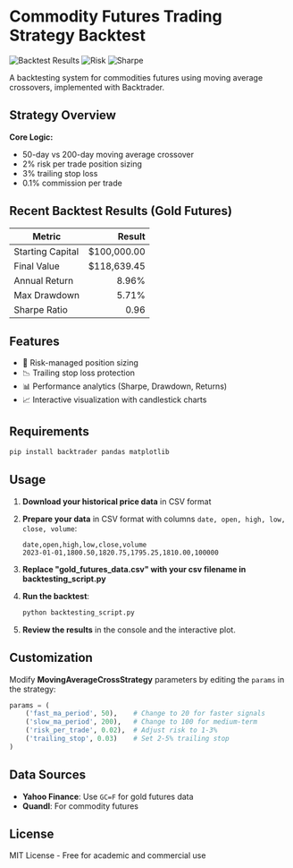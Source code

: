 # Commodity Futures Trading Strategy Backtest

![Backtest Results](https://img.shields.io/badge/Annual_Return-8.96%25-green)
![Risk](https://img.shields.io/badge/Max_Drawdown-5.71%25-yellow)
![Sharpe](https://img.shields.io/badge/Sharpe_Ratio-0.96-blue)

A backtesting system for commodities futures using moving average crossovers, implemented with Backtrader.

## Strategy Overview

**Core Logic:**
- 50-day vs 200-day moving average crossover
- 2% risk per trade position sizing
- 3% trailing stop loss
- 0.1% commission per trade

## Recent Backtest Results (Gold Futures)
| Metric               | Result       |
|----------------------|-------------:|
| Starting Capital     | $100,000.00 |
| Final Value          | $118,639.45 |
| Annual Return        | 8.96%       |
| Max Drawdown         | 5.71%       |
| Sharpe Ratio         | 0.96        |

## Features

- 🚦 Risk-managed position sizing
- 📉 Trailing stop loss protection
- 📊 Performance analytics (Sharpe, Drawdown, Returns)
- 📈 Interactive visualization with candlestick charts

## Requirements

```bash
pip install backtrader pandas matplotlib
```

## Usage
1. **Download your historical price data** in CSV format

2. **Prepare your data** in CSV format with columns `date, open, high, low, close, volume`:

   ```csv
   date,open,high,low,close,volume
   2023-01-01,1800.50,1820.75,1795.25,1810.00,100000
   ```
3. **Replace "gold_futures_data.csv" with your csv filename in backtesting_script.py**
   
4. **Run the backtest**:

   ```bash
   python backtesting_script.py
   ```

5. **Review the results** in the console and the interactive plot.

## Customization

Modify **MovingAverageCrossStrategy** parameters by editing the `params` in the strategy:

```python
params = (
    ('fast_ma_period', 50),    # Change to 20 for faster signals
    ('slow_ma_period', 200),   # Change to 100 for medium-term
    ('risk_per_trade', 0.02),  # Adjust risk to 1-3%
    ('trailing_stop', 0.03)    # Set 2-5% trailing stop
)
```

## Data Sources

- **Yahoo Finance**: Use `GC=F` for gold futures data
- **Quandl**: For commodity futures

## License
MIT License - Free for academic and commercial use
